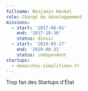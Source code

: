 ```yaml
---
fullname: Benjamin Henkel
role: Chargé de développement
missions:
  - start: '2017-06-01'
    end: '2017-10-30'
    status: dinsic
  - start: '2019-05-17'
    end: '2019-08-31'
    status: independent
startups:
  - demarches-simplifiees.fr
---
```


Trop fan des Startups d'État
